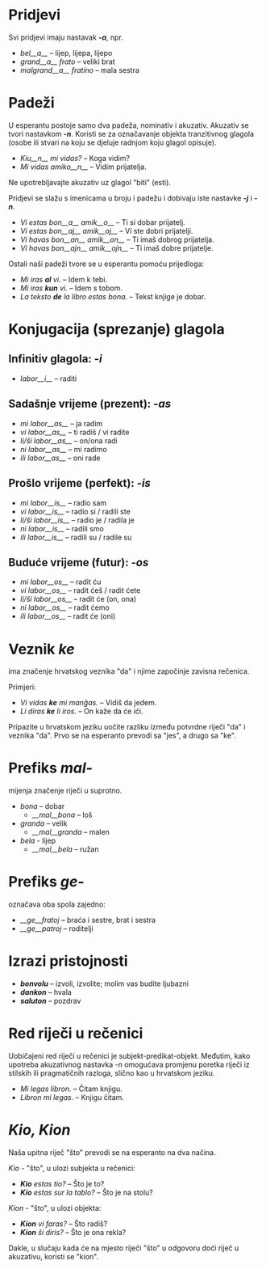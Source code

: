 # Pridjevi

Svi pridjevi imaju nastavak *__-a__*, npr.

- *bel__a__* – lijep, lijepa, lijepo
- *grand__a__ frato* – veliki brat
- *malgrand__a__ fratino* – mala sestra

# Padeži

U esperantu postoje samo dva padeža, nominativ i akuzativ. Akuzativ se tvori nastavkom *__-n__*. Koristi se za označavanje objekta tranzitivnog glagola (osobe ili stvari na koju se djeluje radnjom koju glagol opisuje).

- *Kiu__n__ mi vidas?* – Koga vidim?
- *Mi vidas amiko__n__* – Vidim prijatelja.

Ne upotrebljavajte akuzativ uz glagol "biti" (esti).

Pridjevi se slažu s imenicama u broju i padežu i dobivaju iste nastavke *__-j__* i *__-n__*.

- *Vi estas bon__a__ amik__o__* – Ti si dobar prijatelj.
- *Vi estas bon__aj__ amik__oj__* – Vi ste dobri prijatelji.
- *Vi havas bon__an__ amik__on__* – Ti imaš dobrog prijatelja.
- *Vi havas bon__ajn__ amik__ojn__* – Ti imaš dobre prijatelje.

Ostali naši padeži tvore se u esperantu pomoću prijedloga:

- *Mi iras __al__ vi.* – Idem k tebi.
- *Mi iras __kun__ vi.* – Idem s tobom.
- *La teksto __de__ la libro estas bona.* – Tekst knjige je dobar.

# Konjugacija (sprezanje) glagola 

## Infinitiv glagola: *-i*
  
- *labor__i__*          – raditi

## Sadašnje vrijeme (prezent): *-as*

- *mi labor__as__*      – ja radim
- *vi labor__as__*      – ti radiš / vi radite
- *li/ŝi labor__as__*   – on/ona radi
- *ni labor__as__*      – mi radimo
- *ili labor__as__*     – oni rade

## Prošlo vrijeme (perfekt): *-is*

- *mi labor__is__*      – radio sam
- *vi labor__is__*      – radio si / radili ste
- *li/ŝi labor__is__*   – radio je / radila je
- *ni labor__is__*      – radili smo
- *ili labor__is__*     – radili su / radile su

## Buduće vrijeme (futur): *-os*

- *mi labor__os__*      – radit ću
- *vi labor__os__*      – radit ćeš / radit ćete
- *li/ŝi labor__os__*   – radit će (on, ona)
- *ni labor__os__*      – radit ćemo
- *ili labor__os__*     – radit će (oni)

# Veznik *ke*

ima značenje hrvatskog veznika "da" i njime započinje zavisna rečenica.

Primjeri:

- *Vi vidas __ke__ mi manĝas.* – Vidiš da jedem.
- *Li diras __ke__ li iros.* – On kaže da će ići.

Pripazite u hrvatskom jeziku uočite razliku između potvrdne riječi "da" i veznika "da". Prvo se na esperanto prevodi sa "jes", a drugo sa "ke".

# Prefiks *mal-*

mijenja značenje riječi u suprotno.

- *bona* – dobar
  - *__mal__bona* – loš
- *granda* – velik
  - *__mal__granda* – malen
- *bela* - lijep
  - *__mal__bela* – ružan

# Prefiks *ge-*

označava oba spola zajedno:

- *__ge__fratoj* – braća i sestre, brat i sestra
- *__ge__patroj* – roditelji

# Izrazi pristojnosti

- *__bonvolu__* – izvoli, izvolite; molim vas budite ljubazni
- *__dankon__* – hvala
- *__saluton__* – pozdrav

# Red riječi u rečenici

Uobičajeni red riječi u rečenici je subjekt-predikat-objekt. Međutim, kako upotreba akuzativnog nastavka *-n* omogućava promjenu poretka riječi iz stilskih ili pragmatičnih razloga, slično kao u hrvatskom jeziku.

- *Mi legas libron.* – Čitam knjigu.
- *Libron mi legas.* – Knjigu čitam.

# *Kio, Kion*

Naša upitna riječ "što" prevodi se na esperanto na dva načina.

*Kio* - "što", u ulozi subjekta u rečenici:

- *__Kio__ estas tio?* – Što je to?
- *__Kio__ estas sur la tablo?* – Što je na stolu?

*Kion* - "što", u ulozi objekta:

- *__Kion__ vi faras?* – Što radiš?
- *__Kion__ ŝi diris?* – Što je ona rekla?

Dakle, u slučaju kada će na mjesto riječi "što" u odgovoru doći riječ u akuzativu, koristi se "kion".
